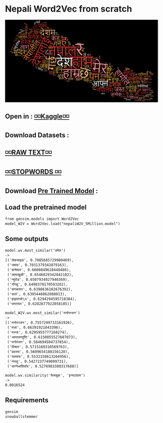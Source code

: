 # Nepali Word2Vec from scratch

![title](Images/Bb.png)



## Open in  : [◽◽Kaggle◽◽](https://www.kaggle.com/rajanghimire/nepali-word2vec)

## Download Datasets : 
## [◽◽RAW TEXT◽◽](https://www.kaggle.com/rajanghimire/nepdata)
## [◽◽STOPWORDS ◽◽](https://www.kaggle.com/rajanghimire/stopwords)

## Download [Pre Trained Model](https://www.kaggle.com/rajanghimire/nepali-word2vec) : 

## Load the pretrained model
```
from gensim.models import Word2Vec
model_W2V = Word2Vec.load("nepaliW2V_5Million.model")
```
##  Some outputs
```
model.wv.most_similar('ठमेल')
->
[('लेकसाइड', 0.7085685729980469),
 ('जमल', 0.7031379342079163),
 ('बानेश्वर', 0.6600849628448486),
 ('सामाखुसी', 0.6546829342842102),
 ('न्युरोड', 0.6507934927940369),
 ('गोंगबु', 0.6498370170593262),
 ('बागबजार', 0.6398636102676392),
 ('कलं', 0.6395446062088013),
 ('हाइसन्चो\n', 0.6294294595718384),
 ('घण्टाघर', 0.6282877922058105)]
```
```
model_W2V.wv.most_similar('मनोरन्जन')
->
[('मनोरञ्जन', 0.7557299733161926),
 ('मजा', 0.66391921043396),
 ('मज्जा', 0.6295955777168274),
 ('आम्तसन्तुष्टि', 0.6150055527687073),
 ('मनोरंजन', 0.584694504737854),
 ('विश्राम', 0.5715169310569763),
 ('प्रवज्या', 0.5609654188156128),
 ('सन्न्यास', 0.5532158613204956),
 ('नभन्नू', 0.5427237749099731),
 ('थाप्नेआशिर्वाद', 0.5276983380317688)]
```
```
model.wv.similarity('फेसबूक', 'इन्स्टाग्राम')
->
0.8016524
```
## Requirements 
```
gensim
snowballstemmer
```
